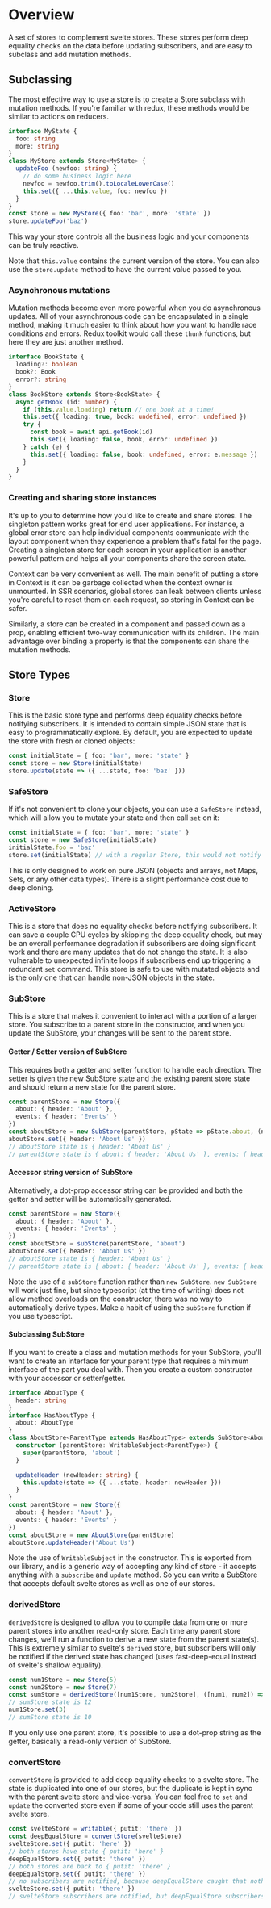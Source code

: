 # Overview
A set of stores to complement svelte stores. These stores perform deep equality checks on the data before updating subscribers, and are easy to subclass and add mutation methods.

## Subclassing
The most effective way to use a store is to create a Store subclass with mutation
methods. If you're familiar with redux, these methods would be similar to actions on
reducers.
```typescript
interface MyState {
  foo: string
  more: string
}
class MyStore extends Store<MyState> {
  updateFoo (newfoo: string) {
    // do some business logic here
    newfoo = newfoo.trim().toLocaleLowerCase()
    this.set({ ...this.value, foo: newfoo })
  }
}
const store = new MyStore({ foo: 'bar', more: 'state' })
store.updateFoo('baz')
```
This way your store controls all the business logic and your components can be truly
reactive.

Note that `this.value` contains the current version of the store. You can also use the
`store.update` method to have the current value passed to you.

### Asynchronous mutations
Mutation methods become even more powerful when you do asynchronous updates. All of
your asynchronous code can be encapsulated in a single method, making it much easier
to think about how you want to handle race conditions and errors. Redux toolkit would
call these `thunk` functions, but here they are just another method.
```typescript
interface BookState {
  loading?: boolean
  book?: Book
  error?: string
}
class BookStore extends Store<BookState> {
  async getBook (id: number) {
    if (this.value.loading) return // one book at a time!
    this.set({ loading: true, book: undefined, error: undefined })
    try {
      const book = await api.getBook(id)
      this.set({ loading: false, book, error: undefined })
    } catch (e) {
      this.set({ loading: false, book: undefined, error: e.message })
    }
  }
}
```

### Creating and sharing store instances
It's up to you to determine how you'd like to create and share stores. The singleton
pattern works great for end user applications. For instance, a global error store can
help individual components communicate with the layout component when they experience
a problem that's fatal for the page. Creating a singleton store for each screen in your
application is another powerful pattern and helps all your components share the screen
state.

Context can be very convenient as well. The main benefit of putting a store in Context
is it can be garbage collected when the context owner is unmounted. In SSR scenarios,
global stores can leak between clients unless you're careful to reset them on each request,
so storing in Context can be safer.

Similarly, a store can be created in a component and passed down as a prop, enabling
efficient two-way communication with its children. The main advantage over binding a
property is that the components can share the mutation methods.

## Store Types

### Store
This is the basic store type and performs deep equality checks before notifying subscribers.
It is intended to contain simple JSON state that is easy to programmatically explore. By
default, you are expected to update the store with fresh or cloned objects:
```typescript
const initialState = { foo: 'bar', more: 'state' }
const store = new Store(initialState)
store.update(state => ({ ...state, foo: 'baz' }))
```
### SafeStore
If it's not convenient to clone your objects, you can use a `SafeStore` instead,
which will allow you to mutate your state and then call `set` on it:
```typescript
const initialState = { foo: 'bar', more: 'state' }
const store = new SafeStore(initialState)
initialState.foo = 'baz'
store.set(initialState) // with a regular Store, this would not notify subscribers
```
This is only designed to work on pure JSON (objects and arrays, not Maps, Sets, or
any other data types). There is a slight performance cost due to deep cloning.

### ActiveStore
This is a store that does no equality checks before notifying subscribers. It can save a couple
CPU cycles by skipping the deep equality check, but may be an overall performance degradation
if subscribers are doing significant work and there are many updates that do not change the state.
It is also vulnerable to unexpected infinite loops if subscribers end up triggering a redundant
`set` command. This store is safe to use with mutated objects and is the only one that can
handle non-JSON objects in the state.

### SubStore
This is a store that makes it convenient to interact with a portion of a larger store. You
subscribe to a parent store in the constructor, and when you update the SubStore, your
changes will be sent to the parent store.

#### Getter / Setter version of SubStore
This requires both a getter and setter function to handle each direction. The setter is given
the new SubStore state and the existing parent store state and should return a new state for
the parent store.
```typescript
const parentStore = new Store({
  about: { header: 'About' },
  events: { header: 'Events' }
})
const aboutStore = new SubStore(parentStore, pState => pState.about, (newAboutState, pState) => ({ ...pState, about: newAboutState }))
aboutStore.set({ header: 'About Us' })
// aboutStore state is { header: 'About Us' }
// parentStore state is { about: { header: 'About Us' }, events: { header: 'Events' } }
```

#### Accessor string version of SubStore
Alternatively, a dot-prop accessor string can be provided and both the getter and setter will be
automatically generated.
```typescript
const parentStore = new Store({
  about: { header: 'About' },
  events: { header: 'Events' }
})
const aboutStore = subStore(parentStore, 'about')
aboutStore.set({ header: 'About Us' })
// aboutStore state is { header: 'About Us' }
// parentStore state is { about: { header: 'About Us' }, events: { header: 'Events' } }
```
Note the use of a `subStore` function rather than `new SubStore`. `new SubStore` will work just
fine, but since typescript (at the time of writing) does not allow method overloads on the
constructor, there was no way to automatically derive types. Make a habit of using the `subStore`
function if you use typescript.

#### Subclassing SubStore
If you want to create a class and mutation methods for your SubStore, you'll want to create an
interface for your parent type that requires a minimum interface of the part you deal with. Then
you create a custom constructor with your accessor or setter/getter.
```typescript
interface AboutType {
  header: string
}
interface HasAboutType {
  about: AboutType
}
class AboutStore<ParentType extends HasAboutType> extends SubStore<AboutType, ParentType> {
  constructor (parentStore: WritableSubject<ParentType>) {
    super(parentStore, 'about')
  }

  updateHeader (newHeader: string) {
    this.update(state => ({ ...state, header: newHeader }))
  }
}
const parentStore = new Store({
  about: { header: 'About' },
  events: { header: 'Events' }
})
const aboutStore = new AboutStore(parentStore)
aboutStore.updateHeader('About Us')
```
Note the use of `WritableSubject` in the constructor. This is exported from our library, and is
a generic way of accepting any kind of store - it accepts anything with a `subscribe` and `update`
method. So you can write a SubStore that accepts default svelte stores as well as one of our stores.

### derivedStore
`derivedStore` is designed to allow you to compile data from one or more parent stores into another
read-only store. Each time any parent store changes, we'll run a function to derive a new state from
the parent state(s). This is extremely similar to svelte's `derived` store, but subscribers will only
be notified if the derived state has changed (uses fast-deep-equal instead of svelte's shallow equality).
```typescript
const num1Store = new Store(5)
const num2Store = new Store(7)
const sumStore = derivedStore([num1Store, num2Store], ([num1, num2]) => num1 + num2)
// sumStore state is 12
num1Store.set(3)
// sumStore state is 10
```
If you only use one parent store, it's possible to use a dot-prop string as the getter, basically a
read-only version of SubStore.

### convertStore
`convertStore` is provided to add deep equality checks to a svelte store. The state is duplicated into
one of our stores, but the duplicate is kept in sync with the parent svelte store and vice-versa. You can
feel free to `set` and `update` the converted store even if some of your code still uses the parent svelte
store.
```typescript
const svelteStore = writable({ putit: 'there' })
const deepEqualStore = convertStore(svelteStore)
svelteStore.set({ putit: 'here' })
// both stores have state { putit: 'here' }
deepEqualStore.set({ putit: 'there' })
// both stores are back to { putit: 'there' }
deepEqualStore.set({ putit: 'there' })
// no subscribers are notified, because deepEqualStore caught that nothing was updated
svelteStore.set({ putit: 'there' })
// svelteStore subscribers are notified, but deepEqualStore subscribers are not
```
